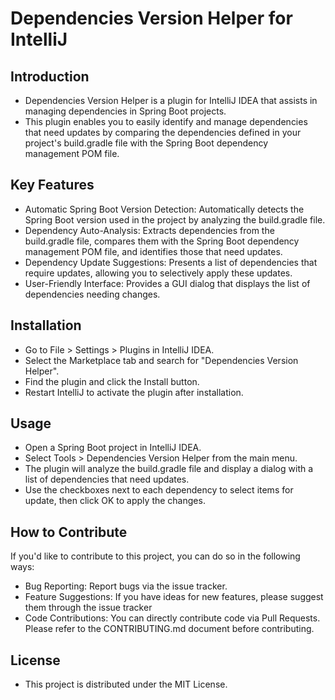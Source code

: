 # Dependencies Version Helper for IntelliJ

## Introduction

- Dependencies Version Helper is a plugin for IntelliJ IDEA that assists in managing dependencies in Spring Boot projects. 
- This plugin enables you to easily identify and manage dependencies that need updates by comparing the dependencies defined in your project's build.gradle file with the Spring Boot dependency   
  management POM file.

## Key Features

- Automatic Spring Boot Version Detection: Automatically detects the Spring Boot version used in the project by analyzing the build.gradle file.
- Dependency Auto-Analysis: Extracts dependencies from the build.gradle file, compares them with the Spring Boot dependency management POM file, and identifies those that need updates.
- Dependency Update Suggestions: Presents a list of dependencies that require updates, allowing you to selectively apply these updates.
- User-Friendly Interface: Provides a GUI dialog that displays the list of dependencies needing changes.

## Installation

- Go to File > Settings > Plugins in IntelliJ IDEA.
- Select the Marketplace tab and search for "Dependencies Version Helper".
- Find the plugin and click the Install button.
- Restart IntelliJ to activate the plugin after installation.

## Usage

- Open a Spring Boot project in IntelliJ IDEA.
- Select Tools > Dependencies Version Helper from the main menu.
- The plugin will analyze the build.gradle file and display a dialog with a list of dependencies that need updates.
- Use the checkboxes next to each dependency to select items for update, then click OK to apply the changes.

## How to Contribute

If you'd like to contribute to this project, you can do so in the following ways:
- Bug Reporting: Report bugs via the issue tracker.
- Feature Suggestions: If you have ideas for new features, please suggest them through the issue tracker
- Code Contributions: You can directly contribute code via Pull Requests. Please refer to the CONTRIBUTING.md document before contributing.

## License
- This project is distributed under the MIT License.







  

